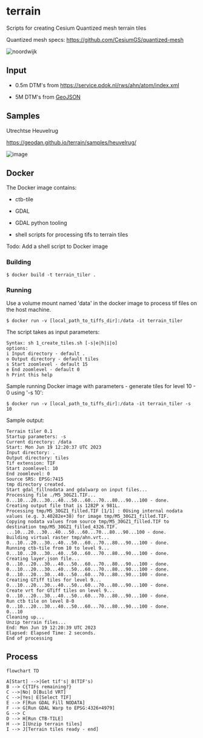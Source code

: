 # terrain

Scripts for creating Cesium Quantized mesh terrain tiles

Quantized mesh specs: https://github.com/CesiumGS/quantized-mesh

![noordwijk](https://github.com/Geodan/terrain/assets/538812/1d52b104-fa64-41be-b524-8b0a669ac842)

## Input

- 0.5m DTM's from https://service.pdok.nl/rws/ahn/atom/index.xml

- 5M DTM's from [GeoJSON](https://services.arcgis.com/nSZVuSZjHpEZZbRo/arcgis/rest/services/Kaartbladen_AHN3/FeatureServer/0/query?where=1%3D1&objectIds=&time=&geometry=&geometryType=esriGeometryEnvelope&inSR=&spatialRel=esriSpatialRelIntersects&resultType=none&distance=0.0&units=esriSRUnit_Meter&relationParam=&returnGeodetic=false&outFields=*&returnGeometry=true&returnCentroid=false&featureEncoding=esriDefault&multipatchOption=xyFootprint&maxAllowableOffset=&geometryPrecision=&outSR=&defaultSR=&datumTransformation=&applyVCSProjection=false&returnIdsOnly=false&returnUniqueIdsOnly=false&returnCountOnly=false&returnExtentOnly=false&returnQueryGeometry=false&returnDistinctValues=false&cacheHint=false&orderByFields=&groupByFieldsForStatistics=&outStatistics=&having=&resultOffset=&resultRecordCount=&returnZ=false&returnM=false&returnExceededLimitFeatures=true&quantizationParameters=&sqlFormat=none&f=pgeojson&token=)

## Samples

Utrechtse Heuvelrug

https://geodan.github.io/terrain/samples/heuvelrug/

![image](https://github.com/Geodan/terrain/assets/538812/ecbe4c78-1fcc-424a-a564-ca001a202d48)

## Docker

The Docker image contains:

- ctb-tile

- GDAL

- GDAL python tooling

- shell scripts for processing tifs to terrain tiles

Todo: Add a shell script to Docker image

### Building

```
$ docker build -t terrain_tiler .
```

### Running

Use a volume mount named 'data' in the docker image to process tif files on the host machine.

```
$ docker run -v [local_path_to_tiffs_dir]:/data -it terrain_tiler
```

The script takes as input parameters:

```
Syntax: sh 1_create_tiles.sh [-s|e|h|i|o]
options:
i Input directory - default .
o Output directory - default tiles
s Start zoomlevel - default 15
e End zoomlevel - default 0
h Print this help
```

Sample running Docker image with parameters - generate tiles for level 10 - 0 using '-s 10':

```
$ docker run -v [local_path_to_tiffs_dir]:/data -it terrain_tiler -s 10
```

Sample output:

```
Terrain tiler 0.1
Startup parameters: -s
Current directory: /data
Start: Mon Jun 19 12:20:37 UTC 2023
Input directory: .
Output directory: tiles
Tif extension: TIF
Start zoomlevel: 10
End zoomlevel: 0
Source SRS: EPSG:7415
tmp directory created.
Start gdal_fillnodata and gdalwarp on input files...
Processing file ./M5_30GZ1.TIF...
0...10...20...30...40...50...60...70...80...90...100 - done.
Creating output file that is 1282P x 981L.
Processing tmp/M5_30GZ1_filled.TIF [1/1] : 0Using internal nodata values (e.g. 3.40282e+38) for image tmp/M5_30GZ1_filled.TIF.
Copying nodata values from source tmp/M5_30GZ1_filled.TIF to destination tmp/M5_30GZ1_filled_4326.TIF.
...10...20...30...40...50...60...70...80...90...100 - done.
Building virtual raster tmp/ahn.vrt...
0...10...20...30...40...50...60...70...80...90...100 - done.
Running ctb-tile from 10 to level 9...
0...10...20...30...40...50...60...70...80...90...100 - done.
Creating layer.json file...
0...10...20...30...40...50...60...70...80...90...100 - done.
0...10...20...30...40...50...60...70...80...90...100 - done.
0...10...20...30...40...50...60...70...80...90...100 - done.
Creating GTiff tiles for level 9...
0...10...20...30...40...50...60...70...80...90...100 - done.
Create vrt for GTiff tiles on level 9...
0...10...20...30...40...50...60...70...80...90...100 - done.
Run ctb tile on level 8-0
0...10...20...30...40...50...60...70...80...90...100 - done.
0...10
Cleaning up...
Unzip terrain files...
End: Mon Jun 19 12:20:39 UTC 2023
Elapsed: Elapsed Time: 2 seconds.
End of processing
```

## Process

```mermaid
flowchart TD

A[Start] -->|Get tif's| B(TIF's) 
B --> C{TIFs remaining?}
C -->|No| D[Build VRT]
C -->|Yes| E[Select TIF]
E --> F[Run GDAL Fill NODATA]
F --> G[Run GDAL Warp to EPSG:4326+4979]
G --> C
D --> H[Run CTB-TILE]
H --> I[Unzip terrain tiles]
I --> J[Terrain tiles ready - end]
```
